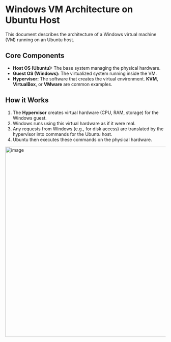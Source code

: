 # Windows VM Architecture on Ubuntu Host

This document describes the architecture of a Windows virtual machine (VM) running on an Ubuntu host.

## Core Components

* **Host OS (Ubuntu):** The base system managing the physical hardware.
* **Guest OS (Windows):** The virtualized system running inside the VM.
* **Hypervisor:** The software that creates the virtual environment. **KVM**, **VirtualBox**, or **VMware** are common examples.

## How it Works

1.  The **Hypervisor** creates virtual hardware (CPU, RAM, storage) for the Windows guest.
2.  Windows runs using this virtual hardware as if it were real.
3.  Any requests from Windows (e.g., for disk access) are translated by the hypervisor into commands for the Ubuntu host.
4.  Ubuntu then executes these commands on the physical hardware.


<img width="865" height="598" alt="image" src="https://github.com/user-attachments/assets/189766e5-dd16-4009-abf2-d1a661929aac" />
